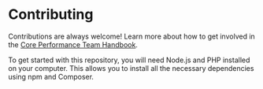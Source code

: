 # Contributing

Contributions are always welcome! Learn more about how to get involved in the [Core Performance Team Handbook](https://make.wordpress.org/performance/handbook/get-involved/).

To get started with this repository, you will need Node.js and PHP installed on your computer.
This allows you to install all the necessary dependencies using npm and Composer.
